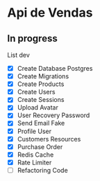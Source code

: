 # Api de Vendas
## In progress
List dev
- [x] Create Database Postgres
- [x] Create Migrations
- [x] Create Products 
- [x] Create Users
- [x] Create Sessions
- [x] Upload Avatar
- [x] User Recovery Password
- [x] Send Email Fake 
- [x] Profile User
- [x] Customers Resources
- [x] Purchase Order
- [x] Redis Cache
- [x] Rate Limiter 
- [ ] Refactoring Code